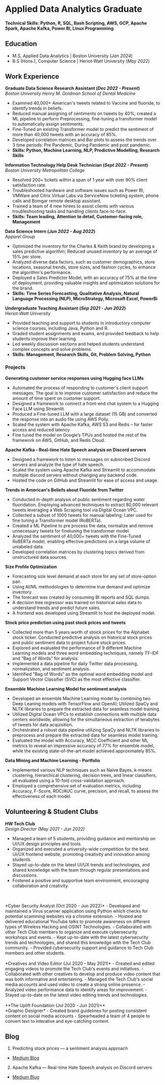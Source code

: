 # Applied Data Analytics Graduate
#### Technical Skills: Python, R, SQL, Bash Scripting, AWS, GCP, Apache Spark, Apache Kafka, Power BI, Linux Programming

## Education							       		
- M.S, Applied Data Analytics	| Boston University (_Jan 2024_)	 			        		
- B.S (Hons.), Computer Science | Heriot-Watt University (_May 2022_)
 
## Work Experience
**Graduate Data Science Research Assistant (_Dec 2022 - Present_)** <br>
*Boston University Henry M. Goldman School of Dental Medicine*
- Examined 40,000+ American's tweets related to Vaccine and fluoride, to identify trends in beliefs.
- Reduced manual assigning of sentiments on tweets by 40%; created a ML pipeline to perform Preprocessing, fine-tuning a transformer model to automatically assign sentiments.
- Fine-Tuned an existing Transformer model to predict the sentiment of more than 40,000 tweets with an accuracy of 85%.
- Developed correlation matrices and Bar plots to assess the trends over 3 time periods: Pre Pandemic, During Pandemic and post pandemic.
- **Skills: Python, Machine Learning, NLP, Predictive Modelling, Research Skills**

**Information Technology Help Desk Technician (_Sept 2022 - Present_)** <br>
*Boston University Metropolitan College*
- Resolved 200+ tickets within a span of 1 year with over 90% client satisfaction rate.
- Troubleshooted hardware and software issues such as Power BI, VMWare and Citrix Virtual Labs via ServiceNow ticketing system, phone calls and Bomgar remote desktop assistant.
- Trained a team of 4 new hirees to assist clients with various troubleshooting tasks and handling clients face-to-face.
- **Skills: Team leading, Attention to detail, Customer-facing role, Management**

**Data Science Intern (_Jun 2022 - Aug 2022_)** <br>
*Apparel Group*
- Optimized the inventory for the Charles & Keith brand by developing a sales predictive algorithm; Reduced unused inventory by an average of 15% per store.
- Analyzed diverse data factors, such as customer demographics, store locations, seasonal trends, store sizes, and fashion cycles, to enhance the algorithm's performance.
- Deployed a Sales Predictor Model, with an accuracy of 75% at the time of deployment, providing valuable insights and optimization solutions for the brand.
- **Skills: Time Series Forecasting, Qualitative Analysis, Natural Language Processing (NLP), MicroStrategy, Microsoft Excel, PowerBi**

**Undergraduate Teaching Assistant (_Sep 2021 - Jun 2022_)** <br>
*Heriot-Watt University*
- Provided teaching and support to students in introductory computer science courses, including Java, Python and R.
- Graded student assignments and exams, and provided feedback to help students improve their learning.
- Led weekly discussion sections and helped students understand complex concepts and solve problems.
- **Skills: Management, Research Skills, Git, Problem Solving, Python**


### Projects

**Generating customer service responses using Hugging face LLMs**
- Automated the process of responding to customer's client support messages. The goal is to improve customer satisfaction and reduce the amount of time spent on customer support.
- Designed a framework to connect a front-end chat system to a Hugging Face LLM using Streamlit.
- Produced a Fine-tuned LLM with a large dataset (15 GB) and converted the response into an audio file using AWS Polly.
- Scaled the system with Apache Kafka, AWS S3 and Redis – for faster access and reduced latency
- Fine tuned the model on Google’s TPUs and hosted the rest of the framework on AWS, GitHub, and Redis Cloud. 

**Apache Kafka - Real-time Hate Speech analysis on Discord servers**
- Designed a framework to listen to messages on subscribed Discord servers and analyze the type of hate speech.
- Scaled the system using Apache Kafka and Streamlit to accommodate multiple discord servers without changing any backend code.
- Hosted the code on GitHub and Streamlit for ease of access and usage.

**Trends in American's Beliefs about Fluoride from Twitter**
- Conducted in-depth analysis of public sentiment regarding water fluoridation. Employing advanced techniques to extract 80,000 relevant tweets leveraging a Web Scraping tool via Digital Ocean VPC.
- Collected a subset of 1000 tweets for manual labeling; Later used for fine tuning a Transformer model (RoBERTa).
- Created a ML Pipeline to pre process the data, normalize and remove unnecessary tweets for finetuning the transformer model.
- Analyzed the sentiment of 40,000+ tweets with the Fine-Tuned RoBERTa model, enabling effective predictions on a large volume of unlabeled data.
- Developed correlation matrices by clustering topics derived from unstructured data sources.

**Size Profile Optimization**
- Forecasting size level demand at each store for any set of store-option pair.
- Using AI/ML methodologies to determine true demand and optimize inventory.
- The forecast was created by consuming BI reports and SQL dumps.
- A decision tree regressor was trained on historical sales data to understand trends and predict future sales.
- A frontend was developed using Streamlit to host the deployed model. 

**Stock price prediction using past stock prices and tweets**
- Collected more than 5 years worth of stoick prices for the Alphabet stock ticker. Conducted predictive analysis on historical stock prices and public sentiment data to project future stock prices.
- Explored and evaluated the performance of 9 different Machine Learning models and three word embedding techniques, namely TF-IDF and "Bag of Words" for analysis.
- Implemented a data pipeline for daily Twitter data processing, normalization, and sentiment analysis.
- Identified "Bag of Words" as the optimal word embedding model and Support Vector Classifier (SVC) as the most effective classifier.

**Ensemble Machine Learning Model for sentiment analysis**
- Developed an ensemble Machine Learning model by combining two Deep Leaning models with TensorFlow and OpenAI; Utilized SpaCy and NLTK libraries to prepare the extracted data for seamless model training.
- Utilized Digital Ocean VPCs to establish connections with multiple data centers worldwide, allowing for the simultaneous extraction of terabytes of tweets for data acquisition.
- Orchestrated a robust data pipeline utilizing SpaCy and NLTK libraries to preprocess and prepare the extracted data for seamless model training.
- Evaluated the model with Accuracy, MCC Coefficient and other ML metrics to reveal an impressive accuracy of 77% for ensemble model, while the existing state-of-the-art model achieved approximately 85%.

**Data Mining and Machine Learning - Portfolio**
- Implemented various NLP techniques such as Naive Bayes, k-means clustering, hierarchical clustering, decision trees, and linear classifiers, all evaluated using a 10-fold cross-validation approach.
- Employed a comprehensive set of evaluation metrics, including Accuracy, F-Score, ROC/AUC curve, precision, and recall, to assess the effectiveness of each model.

## Volunteering & Student Clubs
**HW Tech Club**<br>
*Design Director (May 2021 - Jun 2022)*
- Managed a team of 5 students, providing guidance and mentorship on UI/UX design principles and tools.
- Organized and executed a university-wide competition for the best UI/UX frontend website, promoting creativity and innovation among students.
- Stayed up-to-date on the latest UI/UX trends and technologies, and shared knowledge with the team through regular presentations and discussions.
- Fostered a positive and supportive team environment, encouraging collaboration and creativity.
<br>
<br>
*Cyber Security Analyst (Oct 2020 - Jun 2022)*
- Developed and maintained a Virus scanner application using Python which checks for potential scamming websites via a chrome extension.
- Hosted and delivered educational YouTube talks to promote awareness on different types of Wireless Hacking and OSINT Technologies.
- Collaborated with other Tech Club members to organize and execute cybersecurity workshops and events.
- Kept up-to-date with the latest cybersecurity trends and technologies, and shared this knowledge with the Tech Club community.
- Provided cybersecurity support and guidance to Tech Club members and other students.
<br>
<br>
*Creatives and Video Editor (Jul 2020 - May 2021)*
- Created and edited engaging videos to promote the Tech Club's events and initiatives.
- Collaborated with other creatives to develop and produce video content that was both informative and entertaining.
- Managed the Tech Club's social media accounts and used video to create a strong online presence.
- Analyzed video performance data to identify areas for improvement.
- Stayed up-to-date on the latest video editing trends and technologies.
<br>
<br>
**The Uplift Foundation (Jul 2020 - Jun 2021)**<br>
*Graphic Designer*
- Created brand guidelines for posting consistent content on social media accounts
- Spearheaded a team of 4 people to convert text to interative and eye-catching content.

## Blog
1. Predicting stock prices — a sentiment analysis approach 
- [Medium Blog](https://medium.com/@mohit-katta/predicting-stock-prices-a-sentiment-analysis-approach-e93ed37ee7a8)

2. Apache Kafka — Real-time Hate Speech analysis on Discord servers
- [Medium Blug](https://medium.com/@mohit-katta/apache-kafka-real-time-hate-speech-analysis-on-discord-servers-ca052ea75e5c)

